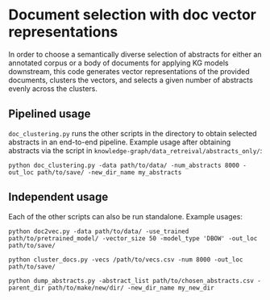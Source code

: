 # Document selection with doc vector representations 
In order to choose a semantically diverse selection of abstracts for either an annotated corpus or a body of documents for applying KG models downstream, this code generates vector representations of the provided documents, clusters the vectors, and selects a given number of abstracts evenly across the clusters. 

## Pipelined usage
`doc_clustering.py` runs the other scripts in the directory to obtain selected abstracts in an end-to-end pipeline. Example usage after obtaining abstracts via the script in `knowledge-graph/data_retreival/abstracts_only/`:

```
python doc_clustering.py -data path/to/data/ -num_abstracts 8000 -out_loc path/to/save/ -new_dir_name my_abstracts
```

## Independent usage 
Each of the other scripts can also be run standalone. Example usages:

```
python doc2vec.py -data path/to/data/ -use_trained path/to/pretrained_model/ -vector_size 50 -model_type 'DBOW' -out_loc path/to/save/
```

```
python cluster_docs.py -vecs /path/to/vecs.csv -num 8000 -out_loc path/to/save/
```

```
python dump_abstracts.py -abstract_list path/to/chosen_abstracts.csv -parent_dir path/to/make/new/dir/ -new_dir_name my_new_dir 
```
